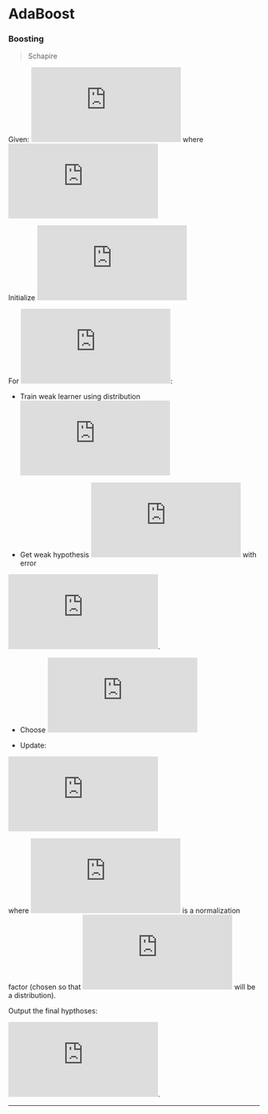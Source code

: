 AdaBoost
========

### Boosting

> Schapire

Given: ![(x_1,y_1),\dots,(x_m,y_m)](http://latex.codecogs.com/gif.latex?%5Cbg_white%20%28x_1%2Cy_1%29%2C%5Cdots%2C%28x_m%2Cy_m%29) where ![x_i\in{X},y_i\in{Y}=\{-1,+1\}](http://latex.codecogs.com/gif.latex?%5Cbg_white%20x_i%5Cin%7BX%7D%2Cy_i%5Cin%7BY%7D%3D%5C%7B-1%2C&plus;1%5C%7D)

Initialize ![D_1(i)=1/m](http://latex.codecogs.com/gif.latex?%5Cbg_white%20D_1%28i%29%3D1/m)

For ![t=1,\dots,T](http://latex.codecogs.com/gif.latex?%5Cbg_white%20t%3D1%2C%5Cdots%2CT):

- Train weak learner using distribution ![D_t](http://latex.codecogs.com/gif.latex?%5Cbg_white%20D_t)

- Get weak hypothesis ![h_t:X\rightarrow\{-1,+1\}](http://latex.codecogs.com/gif.latex?%5Cbg_white%20h_t%3AX%5Crightarrow%5C%7B-1%2C&plus;1%5C%7D) with error

![\epsilon_t=\mathrm{Pr}_{i\sim D_i}[h_t(x_i)\neq y_i]](http://latex.codecogs.com/gif.latex?%5Cbg_white%20%5Cepsilon_t%3D%5Cmathrm%7BPr%7D_%7Bi%5Csim%20D_i%7D%5Bh_t%28x_i%29%5Cneq%20y_i%5D).

- Choose ![\alpha_t=\frac{1}{2}\ln\left(\frac{1-\epsilon_t}{\epsilon_t}\right)](http://latex.codecogs.com/gif.latex?%5Cbg_white%20%5Calpha_t%3D%5Cfrac%7B1%7D%7B2%7D%5Cln%5Cleft%28%5Cfrac%7B1-%5Cepsilon_t%7D%7B%5Cepsilon_t%7D%5Cright%29)

- Update:

![\begin{align*}D_{t+1}(i)&=\frac{D_t(i)}{Z_t}\times\begin{cases}e^{-\alpha_t}\quad\textrm{if }h_t(x_i)=y_i\\e^{a_i}\quad\textrm{if }h_t(x_i)\neq y_i\end{cases}\\&=\frac{D_t(i)\exp(-\alpha_ty_ih_t(x_i))}{Z_t}\end{align*}](http://latex.codecogs.com/gif.latex?%5Cbg_white%20%5Cbegin%7Balign*%7DD_%7Bt&plus;1%7D%28i%29%26%3D%5Cfrac%7BD_t%28i%29%7D%7BZ_t%7D%5Ctimes%5Cbegin%7Bcases%7De%5E%7B-%5Calpha_t%7D%5Cquad%5Ctextrm%7Bif%20%7Dh_t%28x_i%29%3Dy_i%5C%5Ce%5E%7Ba_i%7D%5Cquad%5Ctextrm%7Bif%20%7Dh_t%28x_i%29%5Cneq%20y_i%5Cend%7Bcases%7D%5C%5C%26%3D%5Cfrac%7BD_t%28i%29%5Cexp%28-%5Calpha_ty_ih_t%28x_i%29%29%7D%7BZ_t%7D%5Cend%7Balign*%7D)

where ![Z_t](http://latex.codecogs.com/gif.latex?%5Cbg_white%20Z_t) is a normalization factor (chosen so that ![D_{t+1}](http://latex.codecogs.com/gif.latex?%5Cbg_white%20D_%7Bt&plus;1%7D) will be a distribution).

Output the final hypthoses:

![H(x)=\mathrm{sign}\left(\sum_{t=1}^{T}\alpha_th_t(x)\right)](http://latex.codecogs.com/gif.latex?%5Cbg_white%20H%28x%29%3D%5Cmathrm%7Bsign%7D%5Cleft%28%5Csum_%7Bt%3D1%7D%5E%7BT%7D%5Calpha_th_t%28x%29%5Cright%29).

---

